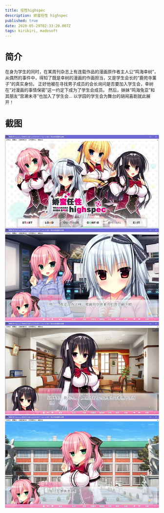 ```yaml
---
title: 任性highspec
description: 娇蛮任性 highspec
published: true
date: 2020-05-29T02:33:20.007Z
tags: kirikiri, madosoft
---
```


# 简介
在身为学生的同时，在某周刊杂志上有连载作品的漫画原作者主人公“鸣海幸树”，从偶然的事件中，得知了既是幸树的漫画的作画担当，又是学生会长的“鹿苑寺薰子”的真实身份。
正好他被在寻找男子成员的会长询问是否要加入学生会，幸树在“对漫画的事情保密”这一约定下成为了学生会成员。
然后，妹妹“鸣海兔亚”和其朋友“宫濑未寻”也加入了学生会…
以学园的学生会为舞台的胡闹喜剧就此展开！

# 截图
![1.jpg](/pic/任性highspec/1.jpg)
![2.jpg](/pic/任性highspec/2.jpg)
![3.jpg](/pic/任性highspec/3.jpg)
![4.jpg](/pic/任性highspec/4.jpg)